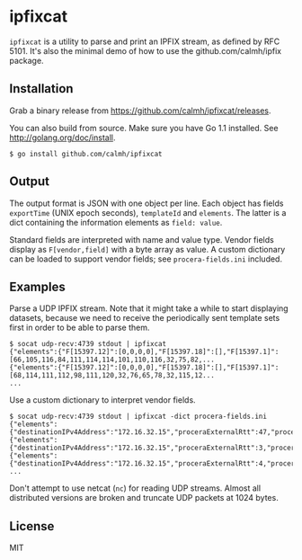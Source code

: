 ipfixcat
========

`ipfixcat` is a utility to parse and print an IPFIX stream, as defined by
RFC 5101. It's also the minimal demo of how to use the
github.com/calmh/ipfix package.

Installation
------------

Grab a binary release from https://github.com/calmh/ipfixcat/releases.

You can also build from source. Make sure you have Go 1.1 installed. See
http://golang.org/doc/install.

    $ go install github.com/calmh/ipfixcat

Output
------

The output format is JSON with one object per line. Each object has
fields `exportTime` (UNIX epoch seconds), `templateId` and `elements`.
The latter is a dict containing the information elements as `field: value`.

Standard fields are interpreted with name and value type. Vendor fields
display as `F[vendor,field]` with a byte array as value. A custom
dictionary can be loaded to support vendor fields; see
`procera-fields.ini` included.

Examples
--------

Parse a UDP IPFIX stream. Note that it might take a while to start
displaying datasets, because we need to receive the periodically sent
template sets first in order to be able to parse them.

    $ socat udp-recv:4739 stdout | ipfixcat
    {"elements":{"F[15397.12]":[0,0,0,0],"F[15397.18]":[],"F[15397.1]":[66,105,116,84,111,114,114,101,110,116,32,75,82,...
    {"elements":{"F[15397.12]":[0,0,0,0],"F[15397.18]":[],"F[15397.1]":[68,114,111,112,98,111,120,32,76,65,78,32,115,12...
    ...

Use a custom dictionary to interpret vendor fields.

    $ socat udp-recv:4739 stdout | ipfixcat -dict procera-fields.ini 
    {"elements":{"destinationIPv4Address":"172.16.32.15","proceraExternalRtt":47,"proceraIncomingOctets":146,"proeraOut...
    {"elements":{"destinationIPv4Address":"172.16.32.15","proceraExternalRtt":3,"proceraIncomingOctets":140,"proceraOut...
    {"elements":{"destinationIPv4Address":"172.16.32.15","proceraExternalRtt":4,"proceraIncomingOctets":642,"proceraOut...
    ...

Don't attempt to use netcat (`nc`) for reading UDP streams. Almost all
distributed versions are broken and truncate UDP packets at 1024 bytes.

License
-------

MIT
